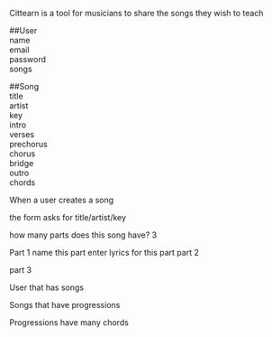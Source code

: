 Cittearn is a tool for musicians to share the songs they wish to teach

##User  
  name  
  email  
  password  
  songs  
  
##Song  
  title  
  artist  
  key  
  intro  
  verses  
  prechorus  
  chorus  
  bridge  
  outro  
  chords  
  
When a user creates a song  
  
the form asks for title/artist/key  

how many parts does this song have? 3

Part 1
 name this part
 enter lyrics for this part
part 2

part 3

User
  that has songs

Songs
  that have progressions

Progressions have many chords


